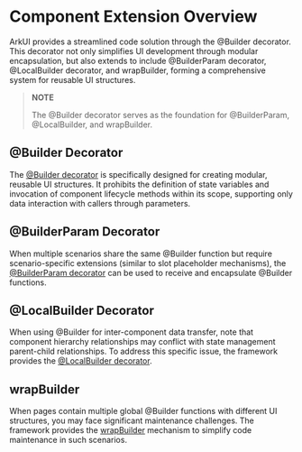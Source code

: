 # Component Extension Overview

ArkUI provides a streamlined code solution through the @Builder decorator. This decorator not only simplifies UI development through modular encapsulation, but also extends to include @BuilderParam decorator, @LocalBuilder decorator, and wrapBuilder, forming a comprehensive system for reusable UI structures.

> **NOTE**
>
> The @Builder decorator serves as the foundation for @BuilderParam, @LocalBuilder, and wrapBuilder.

## @Builder Decorator

The [@Builder decorator](./arkts-builder.md) is specifically designed for creating modular, reusable UI structures. It prohibits the definition of state variables and invocation of component lifecycle methods within its scope, supporting only data interaction with callers through parameters.

## @BuilderParam Decorator

When multiple scenarios share the same @Builder function but require scenario-specific extensions (similar to slot placeholder mechanisms), the [@BuilderParam decorator](./arkts-builderparam.md) can be used to receive and encapsulate @Builder functions.

## @LocalBuilder Decorator

When using @Builder for inter-component data transfer, note that component hierarchy relationships may conflict with state management parent-child relationships. To address this specific issue, the framework provides the [@LocalBuilder decorator](./arkts-localBuilder.md).

## wrapBuilder

When pages contain multiple global @Builder functions with different UI structures, you may face significant maintenance challenges. The framework provides the [wrapBuilder](./arkts-wrapBuilder.md) mechanism to simplify code maintenance in such scenarios.
